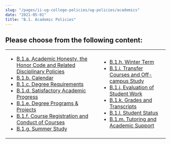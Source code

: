 ```yaml
---
slug: "/pages/ii-ug-college-policies/ug-policies/academics"
date: "2021-05-01"
title: "B.1. Academic Policies"
---
```


## Please choose from the following content:

<table>

<tbody>

<tr>

<td>

- [B.1.a. Academic Honesty, the Honor Code and Related Disciplinary Policies](/pages/ii-ug-college-policies/ug-policies/academics/acad-honesty)
- [B.1.b. Calendar](/pages/ii-ug-college-policies/ug-policies/academics/calendar)
- [B.1.c. Degree Requirements](/pages/ii-ug-college-policies/ug-policies/academics/degree-requires)
- [B.1.d. Satisfactory Academic Progress](/pages/ii-ug-college-policies/ug-policies/academics/satis-acad-prog)
- [B.1.e. Degree Programs & Projects](/pages/ii-ug-college-policies/ug-policies/academics/deg-prgms-proj)
- [B.1.f. Course Registration and Conduct of Courses](/pages/ii-ug-college-policies/ug-policies/academics/course-reg-course-conduct)
- [B.1.g. Summer Study](/pages/ii-ug-college-policies/ug-policies/academics/summer-study)

</td>

<td>

- [B.1.h. Winter Term](/pages/ii-ug-college-policies/ug-policies/academics/winter-term)
- [B.1.i. Transfer Courses and Off-campus Study](/pages/ii-ug-college-policies/ug-policies/academics/x-courses-ocs)
- [B.1.j. Evaluation of Student Work](/pages/ii-ug-college-policies/ug-policies/academics/eval-student-work)
- [B.1.k. Grades and Transcripts](/pages/ii-ug-college-policies/ug-policies/academics/grades-transcripts)
- [B.1.l. Student Status](/pages/ii-ug-college-policies/ug-policies/academics/student-status)
- [B.1.m. Tutoring and Academic Support](/pages/ii-ug-college-policies/ug-policies/academics/tutor-acad-support)

</td>

</tr>

</tbody>

</table>
